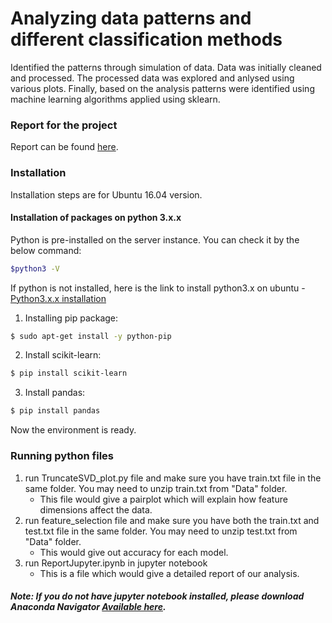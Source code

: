#  Analyzing data patterns and different classification methods

Identified the patterns through simulation of data. Data was initially cleaned and processed. The processed data was explored and anlysed using various plots. Finally, based on the analysis patterns were identified using machine learning algorithms applied using sklearn.

### Report for the project
Report can be found [here](https://github.com/dalalbhargav07/Data-Warehousing-to-Data-Analytics/blob/master/Exploring%2C%20Anlaysing%20and%20Classification%20of%20the%20dataset/Report.pdf).

### Installation

Installation steps are for Ubuntu 16.04 version.


#### Installation of packages on python 3.x.x
Python is pre-installed on the server instance. You can check it by the below command:
```sh
$python3 -V
```
If python is not installed, here is the link to install python3.x on ubuntu - [Python3.x.x installation](https://www.digitalocean.com/community/tutorials/how-to-install-python-3-and-set-up-a-local-programming-environment-on-ubuntu-16-04)

1. Installing pip package:
```sh
$ sudo apt-get install -y python-pip
```
2. Install scikit-learn:
```sh
$ pip install scikit-learn  
```
3. Install pandas:
```sh
$ pip install pandas  
```
Now the environment is ready.
### Running python files
1. run TruncateSVD_plot.py file and make sure you have train.txt file in the same folder. You may need to unzip train.txt from "Data" folder.
    - This file would give a pairplot which will explain how feature dimensions affect the data.
2. run feature_selection file and make sure you have both the train.txt and test.txt file in the same folder. You may need to unzip test.txt from "Data" folder.
    - This would give out accuracy for each model.
3. run ReportJupyter.ipynb in jupyter notebook
    - This is a file which would give a detailed report of our analysis. 
##### Note: If you do not have jupyter notebook installed, please download Anaconda Navigator [Available here](https://www.anaconda.com/download/).
